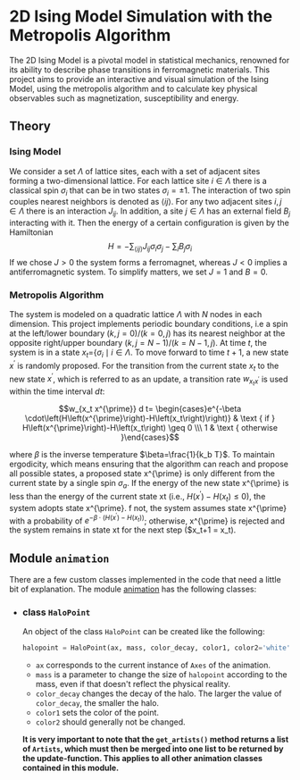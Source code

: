 # 2D Ising Model Simulation with the Metropolis Algorithm
The 2D Ising Model is a pivotal model in statistical mechanics, renowned for its ability to describe phase transitions in ferromagnetic materials.
This project aims to provide an interactive and visual simulation of the Ising Model, using the metropolis algorithm and to calculate key physical observables such as magnetization, susceptibility and energy.
## Theory
### Ising Model
We consider a set $\Lambda$ of lattice sites, each with a set of adjacent sites forming a two-dimensional lattice. For each lattice site $i \in \Lambda$ there is a classical spin $\sigma_i$ that can be in two states $\sigma_i= \pm 1$.
The interaction of two spin couples nearest neighbors is denoted as $\langle i j\rangle$.
For any two adjacent sites $i, j \in \Lambda$ there is an interaction $J_{ij}$. In addition, a site $j \in \Lambda$ has an external field $B_j$ interacting with it.
Then the energy of a certain configuration is given by the Hamiltonian
$$H=-\sum_{\langle i j\rangle} J_{ij} \sigma_i \sigma_j-\sum_i B_j \sigma_i$$
If we chose $J>0$ the system forms a ferromagnet, whereas $J<0$ implies a antiferromagnetic system.
To simplify matters, we set $J=1$ and $B=0$.
### Metropolis Algorithm
The system is modeled on a quadratic lattice $\Lambda$ with $N$ nodes in each dimension. This project implements periodic boundary conditions, i.e a spin at the left/lower boundary $(k, j=0) /(k=0, j)$ has its nearest neighbor at the opposite right/upper boundary $(k, j=N-1) /(k=N-1, j)$.
At time $t$, the system is in a state $x_t=$$\{$$\sigma_i \mid i \in \Lambda$. To move forward to time $t+1$, a new state $x^{\prime}$ is randomly proposed.
For the transition from the current state $x_t$ to the new state $x^{\prime}$, which is referred to as an update, a transition rate $w_{x_t x^{\prime}}$ is used within the time interval $dt$:

$$w_{x_t x^{\prime}} d t= \begin{cases}e^{-\beta \cdot\left(H\left(x^{\prime}\right)-H\left(x_t\right)\right)} & \text { if } H\left(x^{\prime}\right)-H\left(x_t\right) \geq 0 \\\ 1 & \text { otherwise }\end{cases}$$

where $\beta$ is the inverse temperature $\beta=\frac{1}{k_b T}$.
To maintain ergodicity, which means ensuring that the algorithm can reach and propose all possible states, a proposed state x^{\prime} is only different from the current state by a single spin $\sigma_a$. 
If the energy of the new state x^{\prime} is less than the energy of the current state xt (i.e., $H\left(x^{\prime}\right)-H\left(x_t\right) \leq 0$), the system adopts state x^{\prime}. 
f not, the system assumes state x^{\prime} with a probability of $e^{-\beta \cdot\left(H\left(x^{\prime}\right)-H\left(x_t\right)\right)}$; otherwise, x^{\prime} is rejected and the system remains in state xt for the next step ($x_t+1 = x_t).





## Module `animation`
There are a few custom classes implemented in the code that need a little bit of explanation. The module [animation](https://github.com/dantona02/projects/blob/main/animation.py) has the following classes:
- ### class `HaloPoint`
  An object of the class `HaloPoint` can be created like the following:
  ```python
  halopoint = HaloPoint(ax, mass, color_decay, color1, color2='white')
  ```
  - `ax` corresponds to the current instance of `Axes` of the animation.
  - `mass` is a parameter to change the size of `halopoint` according to the mass, even if that doesn't reflect the physical reality.
  - `color_decay` changes the decay of the halo. The larger the value of `color_decay`, the smaller the halo.
  - `color1` sets the color of the point.
  - `color2` should generally not be changed.
    
  **It is very important to note that the `get_artists()` method returns a list of `Artists`, which must then be merged into one list to be returned by the update-function.
    This applies to all other animation classes contained in this module.**